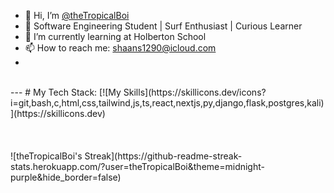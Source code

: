 - 👋 Hi, I’m [@theTropicalBoi](https://github.com/theTropicalBoi)
- 🌊 Software Engineering Student | Surf Enthusiast | Curious Learner
- 🌱 I’m currently learning at Holberton School
- 📫 How to reach me: shaans1290@icloud.com
- 
<br>
---
# My Tech Stack:
[![My Skills](https://skillicons.dev/icons?i=git,bash,c,html,css,tailwind,js,ts,react,nextjs,py,django,flask,postgres,kali)](https://skillicons.dev)
<br><br><br><br>
<!--![theTropicalBoi's Stats](https://github-readme-stats.vercel.app/api?username=theTropicalBoi&theme=midnight-purple&show_icons=true&hide_border=false&count_private=true) -->
![theTropicalBoi's Streak](https://github-readme-streak-stats.herokuapp.com/?user=theTropicalBoi&theme=midnight-purple&hide_border=false)
<!---
theTropicalBoi/theTropicalBoi is a ✨ special ✨ repository because its `README.md` (this file) appears on your GitHub profile.
You can click the Preview link to take a look at your changes.
--->

